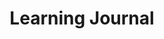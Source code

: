 ---
layout: notes.njk
title: Learning Journal
description: Here is a list of short journal entries. Notes I take while I read and build personal projects.
---